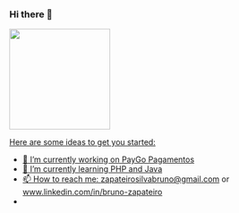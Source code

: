 ### Hi there 👋

<div>
  <a href="https://github.com/Brunozapa">
  <img height="180em" src="https://github-readme-stats.vercel.app/api?username=brunozapa&show_icons=true&theme=dracula&include_all_commits=true&count_private=true"/>
</div>

Here are some ideas to get you started:

- 🔭 I’m currently working on PayGo Pagamentos
- 🌱 I’m currently learning PHP and Java
- 📫 How to reach me: zapateirosilvabruno@gmail.com or www.linkedin.com/in/bruno-zapateiro
- 
<!--
- 👯 I’m looking to collaborate on ...
- 🤔 I’m looking for help with ...
- 💬 Ask me about ...
- 😄 Pronouns: ...
- ⚡ Fun fact: ...
-->
